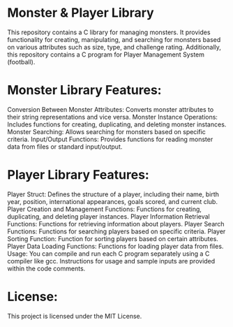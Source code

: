 # Monster & Player Library
This repository contains a C library for managing monsters. It provides functionality for creating, manipulating, and searching for monsters based on various attributes such as size, type, and challenge rating. Additionally, this repository contains a C program for Player Management System (football).

# Monster Library Features:
Conversion Between Monster Attributes: Converts monster attributes to their string representations and vice versa.
Monster Instance Operations: Includes functions for creating, duplicating, and deleting monster instances.
Monster Searching: Allows searching for monsters based on specific criteria.
Input/Output Functions: Provides functions for reading monster data from files or standard input/output.

# Player Library Features:
Player Struct: Defines the structure of a player, including their name, birth year, position, international appearances, goals scored, and current club.
Player Creation and Management Functions: Functions for creating, duplicating, and deleting player instances.
Player Information Retrieval Functions: Functions for retrieving information about players.
Player Search Functions: Functions for searching players based on specific criteria.
Player Sorting Function: Function for sorting players based on certain attributes.
Player Data Loading Functions: Functions for loading player data from files.
Usage:
You can compile and run each C program separately using a C compiler like gcc. Instructions for usage and sample inputs are provided within the code comments.

# License:
This project is licensed under the MIT License.
